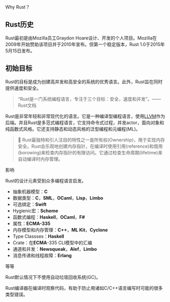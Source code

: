 Why Rust？

## Rust历史

Rust最初是由Mozilla员工Graydon Hoare设计、开发的个人项目。Mozilla在2009年开始赞助该项目并于2010年宣布。但第一个稳定版本，Rust 1.0于2015年5月15日发布。

## 初始目标

Rust的目标是成为创建高并发和高安全的系统的优秀语言。此外，Rust旨在同时提供速度和安全。

> “Rust是一门系统编程语言，专注于三个目标：安全，速度和并发”。——Rust文档

Rust是非常年轻和非常现代化的语言。它是一种编译型编程语言，使用[LLVM](https://en.wikipedia.org/wiki/LLVM)作为后端。并且Rust是多范式编程语言，它支持命令式过程，并发actor，面向对象和纯函数式风格。它还支持静态和动态风格的泛型编程和元编程(ML)。

> 🔎 Rust最独特和引人注目的特性之一是所有权(Ownership)，用于实现内存安全。Rust会乐观地创建内存指针，在编译时使用引用(reference)和借用(borowing)来检查内存指针的有限访问。它通过检查生命周期(lifetime)来自动编译时内存管理。

影响

Rust的设计元素受到众多编程语言启发。

- 抽象机器模型：**C**
- 数据类型：**C**，**SML**，**OCaml**，**Lisp**，**Limbo**
- 可选绑定：**Swift**
- Hygienic宏：**Scheme**
- 函数式编程：**Haskell**，**OCaml**，**F#**
- 属性：**ECMA-335**
- 内存模型和内存管理：**C++**，**ML Kit**，**Cyclone**
- Type Classses：**Haskell**
- Crate：在**ECMA**-335 CLI模型中的汇编
- 通道和并发：**Newsqueak**，**Alef**，**Limbo**
- 消息传递和线程故障：**Erlang**

等等

Rust默认情况下不使用自动垃圾回收系统(GC)。

Rust编译器在编译时观察代码，有助于防止用诸如C/C++语言编写时可能的很多类型错误。

